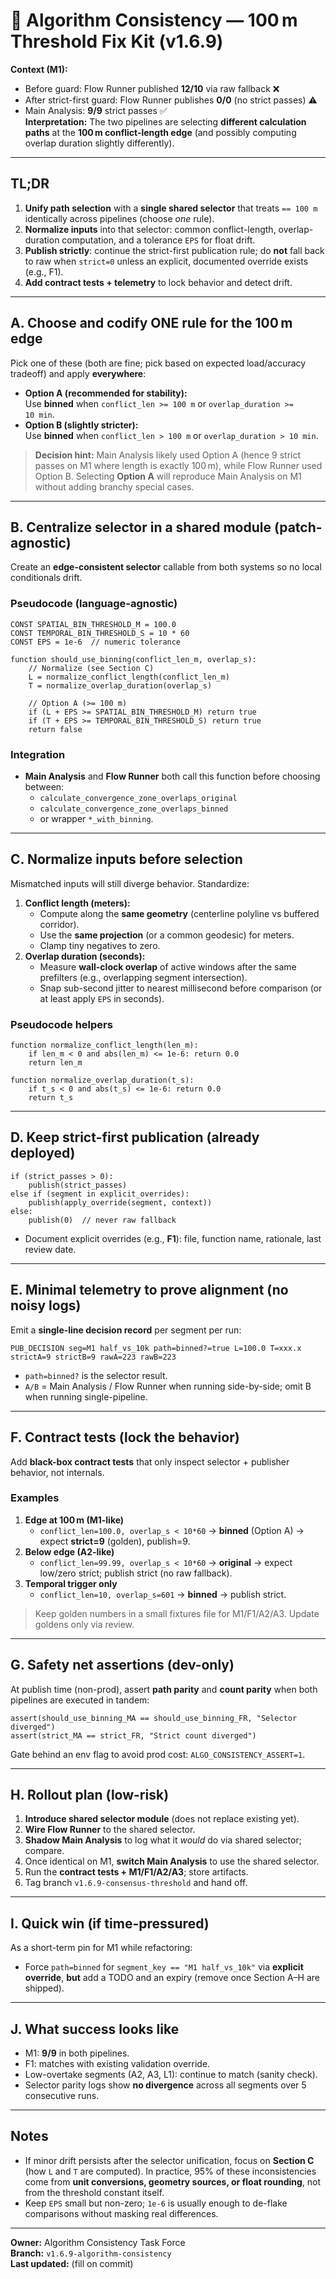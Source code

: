 # 🔧 Algorithm Consistency — 100 m Threshold Fix Kit (v1.6.9)

**Context (M1):**  
- Before guard: Flow Runner published **12/10** via raw fallback ❌  
- After strict-first guard: Flow Runner publishes **0/0** (no strict passes) ⚠️  
- Main Analysis: **9/9** strict passes ✅  
**Interpretation:** The two pipelines are selecting **different calculation paths** at the **100 m conflict-length edge** (and possibly computing overlap duration slightly differently).

---

## TL;DR

1. **Unify path selection** with a **single shared selector** that treats `== 100 m` identically across pipelines (choose *one* rule).
2. **Normalize inputs** into that selector: common conflict-length, overlap-duration computation, and a tolerance `EPS` for float drift.
3. **Publish strictly**: continue the strict-first publication rule; do **not** fall back to raw when `strict=0` unless an explicit, documented override exists (e.g., F1).
4. **Add contract tests + telemetry** to lock behavior and detect drift.

---

## A. Choose and codify ONE rule for the 100 m edge

Pick one of these (both are fine; pick based on expected load/accuracy tradeoff) and apply **everywhere**:

- **Option A (recommended for stability):**  
  Use **binned** when `conflict_len >= 100 m` or `overlap_duration >= 10 min`.
- **Option B (slightly stricter):**  
  Use **binned** when `conflict_len > 100 m` or `overlap_duration > 10 min`.

> **Decision hint:** Main Analysis likely used Option A (hence 9 strict passes on M1 where length is exactly 100 m), while Flow Runner used Option B. Selecting **Option A** will reproduce Main Analysis on M1 without adding branchy special cases.

---

## B. Centralize selector in a shared module (patch-agnostic)

Create an **edge-consistent selector** callable from both systems so no local conditionals drift.

### Pseudocode (language-agnostic)

```pseudo
CONST SPATIAL_BIN_THRESHOLD_M = 100.0
CONST TEMPORAL_BIN_THRESHOLD_S = 10 * 60
CONST EPS = 1e-6  // numeric tolerance

function should_use_binning(conflict_len_m, overlap_s):
    // Normalize (see Section C)
    L = normalize_conflict_length(conflict_len_m)
    T = normalize_overlap_duration(overlap_s)

    // Option A (>= 100 m)
    if (L + EPS >= SPATIAL_BIN_THRESHOLD_M) return true
    if (T + EPS >= TEMPORAL_BIN_THRESHOLD_S) return true
    return false
```

### Integration
- **Main Analysis** and **Flow Runner** both call this function before choosing between:
  - `calculate_convergence_zone_overlaps_original`
  - `calculate_convergence_zone_overlaps_binned`
  - or wrapper `*_with_binning`.

---

## C. Normalize inputs before selection

Mismatched inputs will still diverge behavior. Standardize:

1. **Conflict length (meters):**
   - Compute along the **same geometry** (centerline polyline vs buffered corridor).  
   - Use the **same projection** (or a common geodesic) for meters.  
   - Clamp tiny negatives to zero.  
2. **Overlap duration (seconds):**
   - Measure **wall-clock overlap** of active windows after the same prefilters (e.g., overlapping segment intersection).  
   - Snap sub-second jitter to nearest millisecond before comparison (or at least apply `EPS` in seconds).

### Pseudocode helpers

```pseudo
function normalize_conflict_length(len_m):
    if len_m < 0 and abs(len_m) <= 1e-6: return 0.0
    return len_m

function normalize_overlap_duration(t_s):
    if t_s < 0 and abs(t_s) <= 1e-6: return 0.0
    return t_s
```

---

## D. Keep strict-first publication (already deployed)

```pseudo
if (strict_passes > 0):
    publish(strict_passes)
else if (segment in explicit_overrides):
    publish(apply_override(segment, context))
else:
    publish(0)  // never raw fallback
```

- Document explicit overrides (e.g., **F1**): file, function name, rationale, last review date.

---

## E. Minimal telemetry to prove alignment (no noisy logs)

Emit a **single-line decision record** per segment per run:

```
PUB_DECISION seg=M1 half_vs_10k path=binned?=true L=100.0 T=xxx.x strictA=9 strictB=9 rawA=223 rawB=223
```

- `path=binned?` is the selector result.  
- `A/B` = Main Analysis / Flow Runner when running side-by-side; omit B when running single-pipeline.

---

## F. Contract tests (lock the behavior)

Add **black-box contract tests** that only inspect selector + publisher behavior, not internals.

### Examples

1. **Edge at 100 m (M1-like)**
   - `conflict_len=100.0, overlap_s < 10*60` → **binned** (Option A) → expect **strict=9** (golden), publish=9.
2. **Below edge (A2-like)**
   - `conflict_len=99.99, overlap_s < 10*60` → **original** → expect low/zero strict; publish strict (no raw fallback).
3. **Temporal trigger only**
   - `conflict_len=10, overlap_s=601` → **binned** → publish strict.

> Keep golden numbers in a small fixtures file for M1/F1/A2/A3. Update goldens only via review.

---

## G. Safety net assertions (dev-only)

At publish time (non-prod), assert **path parity** and **count parity** when both pipelines are executed in tandem:

```pseudo
assert(should_use_binning_MA == should_use_binning_FR, "Selector diverged")
assert(strict_MA == strict_FR, "Strict count diverged")
```

Gate behind an env flag to avoid prod cost: `ALGO_CONSISTENCY_ASSERT=1`.

---

## H. Rollout plan (low-risk)

1. **Introduce shared selector module** (does not replace existing yet).  
2. **Wire Flow Runner** to the shared selector.  
3. **Shadow Main Analysis** to log what it *would* do via shared selector; compare.  
4. Once identical on M1, **switch Main Analysis** to use the shared selector.  
5. Run the **contract tests + M1/F1/A2/A3**; store artifacts.  
6. Tag branch `v1.6.9-consensus-threshold` and hand off.

---

## I. Quick win (if time-pressured)

As a short-term pin for M1 while refactoring:
- Force `path=binned` for `segment_key == "M1 half_vs_10k"` via **explicit override**, **but** add a TODO and an expiry (remove once Section A–H are shipped).

---

## J. What success looks like

- M1: **9/9** in both pipelines.  
- F1: matches with existing validation override.  
- Low-overtake segments (A2, A3, L1): continue to match (sanity check).  
- Selector parity logs show **no divergence** across all segments over 5 consecutive runs.

---

## Notes

- If minor drift persists after the selector unification, focus on **Section C** (how `L` and `T` are computed). In practice, 95% of these inconsistencies come from **unit conversions, geometry sources, or float rounding**, not from the threshold constant itself.
- Keep `EPS` small but non-zero; `1e-6` is usually enough to de-flake comparisons without masking real differences.

---

**Owner:** Algorithm Consistency Task Force  
**Branch:** `v1.6.9-algorithm-consistency`  
**Last updated:** (fill on commit)
